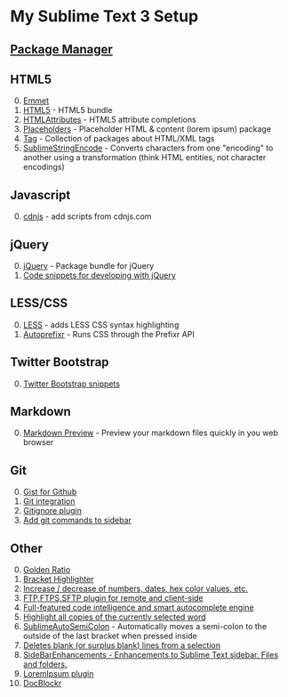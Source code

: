 My Sublime Text 3 Setup
==========

[Package Manager](https://github.com/wbond/sublime_package_control)
----------

HTML5
----------
0. [Emmet](https://github.com/sergeche/emmet-sublime)
1. [HTML5](https://github.com/mrmartineau/HTML5) - HTML5 bundle
2. [HTMLAttributes](https://github.com/agibsonsw/HTMLAttributes) - HTML5 attribute completions
3. [Placeholders](https://github.com/mrmartineau/Placeholders) - Placeholder HTML & content (lorem ipsum) package
4. [Tag](https://github.com/SublimeText/Tag) - Collection of packages about HTML/XML tags
5. [SublimeStringEncode](https://github.com/colinta/SublimeStringEncode) - Converts characters from one "encoding" to another using a transformation (think HTML entities, not character encodings)


Javascript
----------
0. [cdnjs](https://github.com/dafrancis/Sublime-Text--cdnjs) - add scripts from cdnjs.com


jQuery
----------
0. [jQuery](https://github.com/SublimeText/jQuery) - Package bundle for jQuery
1. [Code snippets for developing with jQuery](https://github.com/aaronpowell/sublime-jquery-snippets)


LESS/CSS
----------
0. [LESS](https://github.com/danro/LESS-sublime) - adds LESS CSS syntax highlighting
2. [Autoprefixr](https://github.com/wbond/sublime_prefixr) - Runs CSS through the Prefixr API


Twitter Bootstrap
----------
0. [Twitter Bootstrap snippets](https://github.com/devtellect/sublime-twitter-bootstrap-snippets)


Markdown
----------
0. [Markdown Preview](https://github.com/revolunet/sublimetext-markdown-preview) - Preview your markdown files quickly in you web browser


Git
----------
0. [Gist for Github](https://github.com/condemil/Gist)
1. [Git integration](https://github.com/kemayo/sublime-text-2-git)
2. [Gitignore plugin](https://github.com/theadamlt/Sublime-Gitignore)
3. [Add git commands to sidebar](https://github.com/SublimeText/SideBarGit)


Other
----------

0. [Golden Ratio](https://github.com/roadhump/GoldenRatio)
1. [Bracket Highlighter](https://github.com/facelessuser/BracketHighlighter)
2. [Increase / decrease of numbers, dates, hex color values, etc.](https://github.com/rmaksim/Sublime-Text-2-Inc-Dec-Value)
3. [FTP,FTPS,SFTP plugin for remote and client-side ](http://wbond.net/sublime_packages/sftp)
4. [Full-featured code intelligence and smart autocomplete engine](https://github.com/Kronuz/SublimeCodeIntel)
5. [Highlight all copies of the currently selected word](https://github.com/SublimeText/WordHighlight)
6. [SublimeAutoSemiColon](https://github.com/LewisW/SublimeAutoSemiColon) - Automatically moves a semi-colon to the outside of the last bracket when pressed inside
8. [Deletes blank (or surplus blank) lines from a selection](https://github.com/NicholasBuse/sublime_DeleteBlankLines)
9. [SideBarEnhancements - Enhancements to Sublime Text sidebar. Files and folders.](https://github.com/titoBouzout/SideBarEnhancements)
10. [LoremIpsum plugin](https://github.com/billymoon/LoremIpsum)
11. [DocBlockr](https://github.com/spadgos/sublime-jsdocs)
